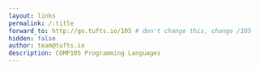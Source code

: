 ```yaml
---
layout: links
permalink: /:title
forward_to: http://go.tufts.io/105 # don't change this, change /105
hidden: false
author: team@tufts.io
description: COMP105 Programming Languages
---
```

